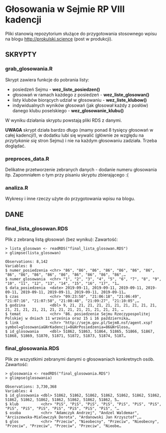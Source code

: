 # Głosowania w Sejmie RP VIII kadencji

Pliki stanowią repozytorium służące do przygotowania stosownego wpisu na blogu http://prokulski.science (post w produkcji).


## SKRYPTY

### grab_glosowania.R

Skrypt zawiera funkcje do pobrania listy:

* posiedzeń Sejmu - **wez_liste_posiedzen()**
* głosowań w ramach każdego z posiedzeń - **wez_liste_glosowan()**
* listy klubów biorących udział w głosowaniu - **wez_liste_klubow()**
* indywidualnych wyników głosowań (jak głosował każdy z posłów) danego klubu poselskiego - **wez_glosowanie_klubu()**

W wyniku działania skryptu powstają pliki RDS z danymi.

**UWAGA** skrypt działa bardzo długo (mamy ponad 8 tysięcy głosowań w całej kadencji!), w dodatku lubi się wywalić (głównie ze względu na *przytykanie się* stron Sejmu) i nie na każdym głosowaniu zadziała. Trzeba doglądać.


### preproces_data.R

Delikatne przetworzenie zebranych danych - dodanie numeru głosowania itp. Zapomniałem o tym przy pisaniu skryptu zbierającego :(


### analiza.R

Wykresy i inne rzeczy użyte do przygotowania wpisu na blogu.



## DANE

### final_lista_glosowan.RDS

Plik z zebraną listą głosowań (bez wyniku): Zawartość:

```
> lista_glosowan <- readRDS("final_lista_glosowan.RDS")
> glimpse(lista_glosowan)

Observations: 8,142
Variables: 8
$ numer_posiedzenia <chr> "86", "86", "86", "86", "86", "86", "86", "86", "86", "86", "86", "86", "86", "86", "86", "86",…
$ numer_glosowania  <chr> "1", "2", "3", "4", "5", "6", "7", "8", "9", "10", "11", "12", "13", "14", "15", "16", "17", "1…
$ data_posiedzenia  <date> 2019-09-11, 2019-09-11, 2019-09-11, 2019-09-11, 2019-09-11, 2019-09-11, 2019-09-11, 2019-09-11…
$ czas              <chr> "09:23:50", "21:06:18", "21:06:49", "21:07:16", "21:07:58", "21:08:48", "21:09:27", "21:10:05",…
$ godzina           <dbl> 9, 21, 21, 21, 21, 21, 21, 21, 21, 21, 21, 21, 21, 21, 21, 21, 21, 21, 21, 21, 21, 21, 21, 21, …
$ temat             <chr> "86. posiedzenie Sejmu Rzeczypospolitej Polskiej w dniach 11 września oraz 15 i 16 października…
$ link              <chr> "http://sejm.gov.pl/Sejm8.nsf/agent.xsp?symbol=glosowania&NrKadencji=8&NrPosiedzenia=86&NrGloso…
$ id_glosowania     <dbl> 51862, 51863, 51864, 51865, 51866, 51867, 51868, 51869, 51870, 51871, 51872, 51873, 51874, 5187…
```


### final_glosowania.RDS

Plik ze wszystkimi zebranymi danymi o głosowaniach konkretnych osób. Zawartość:

```
> glosowania <- readRDS("final_glosowania.RDS")
> glimpse(glosowania)

Observations: 3,730,368
Variables: 4
$ id_glosowania <dbl> 51862, 51862, 51862, 51862, 51862, 51862, 51862, 51862, 51862, 51862, 51862, 51862, 51862, 51862, 5…
$ klub          <chr> "PiS", "PiS", "PiS", "PiS", "PiS", "PiS", "PiS", "PiS", "PiS", "PiS", "PiS", "PiS", "PiS", "PiS", "…
$ osoba         <chr> "Adamczyk Andrzej", "Andzel Waldemar", "Arciszewska-Mielewczyk Dorota", "Ardanowski Jan Krzysztof",…
$ glos          <chr> "Przeciw", "Nieobecny", "Przeciw", "Nieobecny", "Przeciw", "Przeciw", "Przeciw", "Przeciw", "Nieobe…
```
